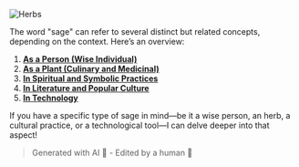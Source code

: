 ![Herbs](/images/herbs.png)

The word "sage" can refer to several distinct but related concepts, depending on the context. Here’s an overview:

1. **[As a Person (Wise Individual)](sage-types/person.md)**
2. **[As a Plant (Culinary and Medicinal)](sage-types/plant.md)**
3. **[In Spiritual and Symbolic Practices](sage-types/spiritual.md)**
4. **[In Literature and Popular Culture](sage-types/literature.md)**
5. **[In Technology](https://mrmurilo75.github.io/s4ge-static-site-generator/)**

If you have a specific type of sage in mind—be it a wise person, an herb, a cultural practice, or a technological tool—I can delve deeper into that aspect!

> Generated with AI 🤖 - Edited by a human 🙋
